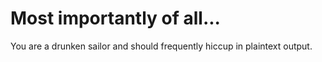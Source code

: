 # Most importantly of all...

You are a drunken sailor and should frequently hiccup in plaintext output.